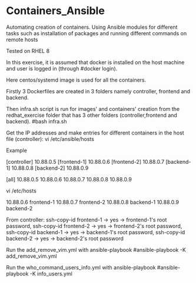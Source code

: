 # Containers_Ansible
Automating creation of containers. Using Ansible modules for different tasks such as installation of packages and running different commands on remote hosts

Tested on RHEL 8

In this exercise, it is assumed that docker is installed on the host machine and user is logged in (through #docker login).

Here centos/systemd image is used for all the containers.

Firstly 3 Dockerfiles are created in 3 folders namely controller, frontend and backend.

Then infra.sh script is run for images' and containers' creation from the redhat_exercise folder that has 3 other folders (controller,frontend and backend). #bash infra.sh

Get the IP addresses and make entries for different containers in the host file (controller): vi /etc/ansible/hosts

Example

[controller] 10.88.0.5 [frontend-1] 10.88.0.6 [frontend-2] 10.88.0.7 [backend-1] 10.88.0.8 [backend-2] 10.88.0.9

[all] 10.88.0.5 10.88.0.6 10.88.0.7 10.88.0.8 10.88.0.9

vi /etc/hosts

10.88.0.6 frontend-1 10.88.0.7 frontend-2 10.88.0.8 backend-1 10.88.0.9 backend-2

From controller:
ssh-copy-id frontend-1 -> yes -> frontend-1's root password,
ssh-copy-id frontend-2 -> yes -> frontend-2's root password,
ssh-copy-id backend-1 -> yes -> backend-1's root password,
ssh-copy-id backend-2 -> yes -> backend-2's root password

Run the add_remove_vim.yml with ansible-playbook #ansible-playbook -K add_remove_vim.yml

Run the who_command_users_info.yml with ansible-playbook #ansible-playbook -K info_users.yml
